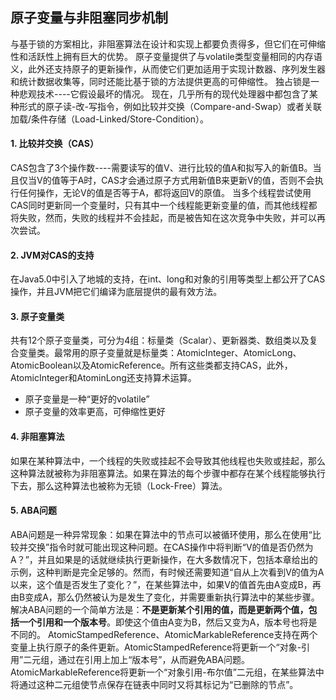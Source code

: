 ## 原子变量与非阻塞同步机制
与基于锁的方案相比，非阻塞算法在设计和实现上都要负责得多，但它们在可伸缩性和活跃性上拥有巨大的优势。
原子变量提供了与volatile类型变量相同的内存语义，此外还支持原子的更新操作，从而使它们更加适用于实现计数器、序列发生器和统计数据收集等，同时还能比基于锁的方法提供更高的可伸缩性。
独占锁是一种悲观技术----它假设最坏的情况。
现在，几乎所有的现代处理器中都包含了某种形式的原子读-改-写指令，例如比较并交换（Compare-and-Swap）或者关联加载/条件存储（Load-Linked/Store-Condition）。

#### 1. 比较并交换（CAS）
CAS包含了3个操作数----需要读写的值V、进行比较的值A和拟写入的新值B。当且仅当V的值等于A时，CAS才会通过原子方式用新值B来更新V的值，否则不会执行任何操作，无论V的值是否等于A，都将返回V的原值。
当多个线程尝试使用CAS同时更新同一个变量时，只有其中一个线程能更新变量的值，而其他线程都将失败，然而，失败的线程并不会挂起，而是被告知在这次竞争中失败，并可以再次尝试。

#### 2. JVM对CAS的支持
在Java5.0中引入了地城的支持，在int、long和对象的引用等类型上都公开了CAS操作，并且JVM把它们编译为底层提供的最有效方法。

#### 3. 原子变量类
共有12个原子变量类，可分为4组：标量类（Scalar）、更新器类、数组类以及复合变量类。最常用的原子变量就是标量类：AtomicInteger、AtomicLong、AtomicBoolean以及AtomicReference。所有这些类都支持CAS，此外，AtomicInteger和AtominLong还支持算术运算。

- 原子变量是一种“更好的volatile”
- 原子变量的效率更高，可伸缩性更好

#### 4. 非阻塞算法
如果在某种算法中，一个线程的失败或挂起不会导致其他线程也失败或挂起，那么这种算法就被称为非阻塞算法。如果在算法的每个步骤中都存在某个线程能够执行下去，那么这种算法也被称为无锁（Lock-Free）算法。

#### 5. ABA问题
ABA问题是一种异常现象：如果在算法中的节点可以被循环使用，那么在使用“比较并交换”指令时就可能出现这种问题。在CAS操作中将判断“V的值是否仍然为A？”，并且如果是的话就继续执行更新操作，在大多数情况下，包括本章给出的示例，这种判断是完全足够的。然而，有时候还需要知道“自从上次看到V的值为A以来，这个值是否发生了变化？”，在某些算法中，如果V的值首先由A变成B，再由B变成A，那么仍然被认为是发生了变化，并需要重新执行算法中的某些步骤。
解决ABA问题的一个简单方法是：**不是更新某个引用的值，而是更新两个值，包括一个引用和一个版本号**。即使这个值由A变为B，然后又变为A，版本号也将是不同的。
AtomicStampedReference、AtomicMarkableReference支持在两个变量上执行原子的条件更新。AtomicStampedReference将更新一个“对象-引用”二元组，通过在引用上加上“版本号”，从而避免ABA问题。AtomicMarkableReference将更新一个“对象引用-布尔值”二元组，在某些算法中将通过这种二元组使节点保存在链表中同时又将其标记为“已删除的节点”。